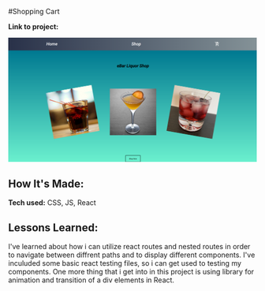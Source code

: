 #Shopping Cart

**Link to project:**

![alt tag](shop-cart.png)

## How It's Made:

**Tech used:** CSS, JS, React

## Lessons Learned:

I've learned about how i can utilize react routes and nested routes in order to navigate
between diffrent paths and to display different components. I've inculuded some basic react testing files,
so i can get used to testing my components.
One more thing that i get into in this project is using library for animation and transition of a div elements in React.
